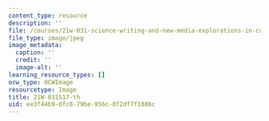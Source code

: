 ```yaml
---
content_type: resource
description: ''
file: /courses/21w-031-science-writing-and-new-media-explorations-in-communicating-about-science-technology-spring-2017/ee3f44b9dfc879be956c0f2df7f1886c_21W-031S17-th
file_type: image/jpeg
image_metadata:
  caption: ''
  credit: ''
  image-alt: ''
learning_resource_types: []
ocw_type: OCWImage
resourcetype: Image
title: 21W-031S17-th
uid: ee3f44b9-dfc8-79be-956c-0f2df7f1886c
---
```

